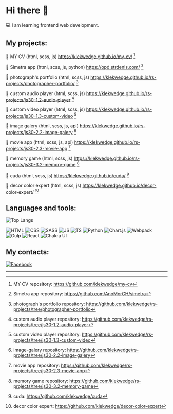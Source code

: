 # Hi there 👋
💻 I am learning frontend web development.

## My projects:

📌 MY CV (html, scss, js) https://klekwedge.github.io/my-cv/ [^1]

📌 Simetra app (html, scss, js, python) https://opd.strdenis.com/ [^2]

📌 photograph's portfolio (html, scss, js) https://klekwedge.github.io/rs-projects/photographer-portfolio/ [^3]

📌 custom audio player (html, scss, js) https://klekwedge.github.io/rs-projects/js30-1.2-audio-player [^4]

📌 custom video player (html, scss, js) https://klekwedge.github.io/rs-projects/js30-1.3-custom-video [^5]

📌 image galery (html, scss, js, api) https://klekwedge.github.io/rs-projects/js30-2.2-image-galery [^6]

📌 movie app (html, scss, js, api) https://klekwedge.github.io/rs-projects/js30-2.3-movie-app [^7]

📌 memory game (html, scss, js) https://klekwedge.github.io/rs-projects/js30-3.2-memory-game [^8]

📌 cuda (html, scss, js) https://klekwedge.github.io/cuda/ [^9]

📌 decor color expert (html, scss, js) https://klekwedge.github.io/decor-color-expert/ [^10]

## Languages and tools:

![Top Langs](https://github-readme-stats.vercel.app/api/top-langs/?username=klekwedge&langs_count=10)

![HTML](https://img.shields.io/badge/-HTML5-E34F26?style=for-the-badge&logo=HTML5&logoColor=white)
![CSS](https://img.shields.io/badge/-CSS3-0B51C1?style=for-the-badge&logo=CSS3)
![SASS](https://img.shields.io/badge/-Sass-CC6699?style=for-the-badge&logo=Sass&logoColor=white)
![JS](https://img.shields.io/badge/-JavaScript-5324AA?style=for-the-badge&logo=JavaScript&logoColor=white)
![TS](https://img.shields.io/badge/-TypeScript-3178C6?style=for-the-badge&logo=TypeScript&logoColor=white)
![Python](https://img.shields.io/badge/-Python-3776AB?style=for-the-badge&logo=Python&logoColor=white)
![Chart.js](https://img.shields.io/badge/-Chart.js-FF6384?style=for-the-badge&logo=Chart.js&logoColor=white)
![Webpack](https://img.shields.io/badge/-Webpack-8DD6F9?style=for-the-badge&logo=Webpack&logoColor=white)
![Gulp](https://img.shields.io/badge/-Gulp-CF4647?style=for-the-badge&logo=Gulp&logoColor=white)
![React](https://img.shields.io/badge/-React-61DAFB?style=for-the-badge&logo=React&logoColor=white)
![Chakra UI](https://img.shields.io/badge/-Chakra_UI-319795?style=for-the-badge&logo=ChakraUI&logoColor=white)

## My contacts:

[![Facebook](https://img.shields.io/badge/-Facebook-1877F2?style=for-the-badge&logo=Facebook&logoColor=white)](https://www.facebook.com/klekwedge/)
***
[^1]: MY CV repository: https://github.com/klekwedge/my-cv

[^2]: Simetra app repository: https://github.com/AnoMorCH/simetra

[^3]: photograph's portfolio repository: https://github.com/klekwedge/rs-projects/tree/photographer-portfolio

[^4]: custom audio player repository: https://github.com/klekwedge/rs-projects/tree/js30-1.2-audio-player

[^5]: custom video player repository: https://github.com/klekwedge/rs-projects/tree/js30-1.3-custom-video

[^6]: image-galery repository: https://github.com/klekwedge/rs-projects/tree/js30-2.2-image-galery

[^7]: movie app repository: https://github.com/klekwedge/rs-projects/tree/js30-2.3-movie-app

[^8]: memory game repository: https://github.com/klekwedge/rs-projects/tree/js30-3.2-memory-game

[^9]: cuda: https://github.com/klekwedge/cuda

[^10]: decor color expert: https://github.com/klekwedge/decor-color-expert
